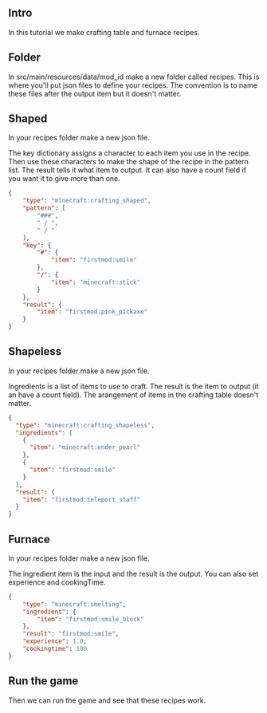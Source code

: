 ## Intro 

In this tutorial we make crafting table and furnace recipes.

## Folder 

In src/main/resources/data/mod_id make a new folder called recipes. 
This is where you'll put json files to define your recipes. 
The convention is to name these files after the output item but it doesn't matter. 

## Shaped 

In your recipes folder make a new json file.  

The key dictionary assigns a character to each item you use in the recipe. 
Then use these characters to make the shape of the recipe in the pattern list. 
The result tells it what item to output. It can also have a count field if you want it to give more than one. 

```json
{
    "type": "minecraft:crafting_shaped",
    "pattern": [
        "###",
        " / ",
        " / "
    ],
    "key": {
        "#": {
            "item": "firstmod:smile"
        },
        "/": {
            "item": "minecraft:stick"
        }
    },
    "result": {
        "item": "firstmod:pink_pickaxe"
    }
} 
```

## Shapeless

In your recipes folder make a new json file.  

Ingredients is a list of items to use to craft. The result is the item to output (it an have a count field). 
The arangement of items in the crafting table doesn't matter. 

```json
{
  "type": "minecraft:crafting_shapeless",
  "ingredients": [
    {
      "item": "minecraft:ender_pearl"
    },
    {
      "item": "firstmod:smile"
    }
  ],
  "result": {
    "item": "firstmod:teleport_staff"
  }
} 
```

## Furnace

In your recipes folder make a new json file.  

The ingredient item is the input and the result is the output. 
You can also set experience and cookingTime. 

```json
{
    "type": "minecraft:smelting",
    "ingredient": {
        "item": "firstmod:smile_block"
    },
    "result": "firstmod:smile",
    "experience": 1.0,
    "cookingtime": 100
} 
```

## Run the game

Then we can run the game and see that these recipes work.